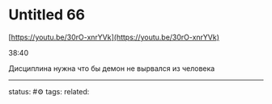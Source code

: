 # Untitled 66
[https://youtu.be/30rO-xnrYVk](https://youtu.be/30rO-xnrYVk)  
  
38:40  
  
Дисциплина нужна что бы демон не вырвался из человека

---
status: #⚙️ 
tags: 
related: 